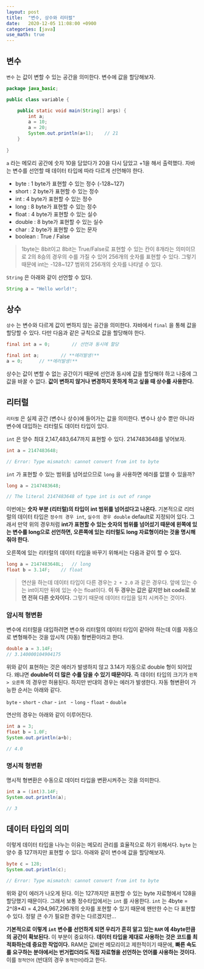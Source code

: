 ```yaml
---
layout: post
title:  "변수, 상수와 리터럴"
date:   2020-12-05 11:08:00 +0900
categories: [java]
use_math: true
---
```


## 변수

`변수` 는 값이 변할 수 있는 공간을 의미한다. 변수에 값을 할당해보자.

```java
package java_basic;

public class variable {

	public static void main(String[] args) {
		int a;
		a = 10;
		a = 20;
		System.out.println(a+1);	// 21
	}
  
}
```

`a` 라는 메모리 공간에 숫자 10을 담았다가 20을 다시 담았고 +1을 해서 출력했다. 자바는 변수를 선언할 때 데이터 타입에 따라 다르게 선언해야 한다.

* byte : 1 byte가 표현할 수 있는 정수 (-128~127)
* short : 2 byte가 표현할 수 있는 정수
* int : 4 byte가 표현할 수 있는 정수
* long : 8 byte가 표현할 수 있는 정수
* float : 4 byte가 표현할 수 있는 실수
* double : 8 byte가 표현할 수 있는 실수
* char : 2 byte가 표현할 수 있는 문자
* boolean : True / False



> 1byte는 8bit이고 8bit는 True/False로 표현할 수 있는 칸이 8개라는 의미이므로 2의 8승의 경우의 수를 가질 수 있어 256개의 숫자를 표현할 수 있다. 그렇기 때문에 int는 -128~127 범위의 256개의 숫자를 나타낼 수 있다.



`String` 은 아래와 같이 선언할 수 있다.

```java
String a = "Hello world!";
```



## 상수

`상수` 는 변수와 다르게 값이 변하지 않는 공간을 의미한다. 자바에서 `final` 을 통해 값을 할당할 수 있다. 다만 다음과 같은 규칙으로 값을 할당해야 한다.

```java
final int a = 0;		// 선언과 동시에 할당

final int a;		// **에러발생!**
a = 0;		// **에러발생!**
```

상수는 값이 변할 수 없는 공간이기 때문에 선언과 동시에 값을 할당해야 하고 나중에 그 값을 바꿀 수 없다. **값이 변하지 않거나 변경하지 못하게 하고 싶을 때 상수를 사용한다.**



## 리터럴

`리터럴` 은 실제 공간 (변수나 상수)에 들어가는 값을 의미한다. 변수나 상수 뿐만 아니라 변수에 대입하는 리터럴도 데이터 타입이 있다. 

`int` 은 양수 최대 2,147,483,647까지 표현할 수 있다. 2147483648를 넣어보자.

```java
int a = 2147483648;

// Error: Type mismatch: cannot convert from int to byte
```

`int` 가 표현할 수 있는 범위를 넘어섰으므로 `long` 을 사용하면 에러를 없앨 수 있을까?

```java
long a = 2147483648;

// The literal 2147483648 of type int is out of range
```

이번에는 **숫자 부분 (리터럴)의 타입이 int 범위를 넘어섰다고 나온다.** 기본적으로 리터럴의 데이터 타입은 `정수의 경우 int`, `실수의 경우 double` default로 지정되어 있다. 그래서 만약 위의 경우처럼 **int가 표현할 수 있는 숫자의 범위를 넘어섰기 때문에 왼쪽에 있는 변수를 long으로 선언하면, 오른쪽에 있는 리터럴도 long 자료형이라는 것을 명시해줘야 한다.**

오른쪽에 있는 리터럴의 데이터 타입을 바꾸기 위해서는 다음과 같이 할 수 있다.

```java
long a = 2147483648L;	// long
float b = 3.14F;	// float
```

> 연산을 하는데 데이터 타입이 다른 경우는 `2 + 2.0` 과 같은 경우다. 앞에 있는 수는 int이지만 뒤에 있는 수는 float이다. **이 두 경우는 값은 같지만 bit code로 보면 전혀 다른 숫자이다.** 그렇기 때문에 데이터 타입을 일치 시켜주는 것이다. 

### 암시적 형변환

변수에 리터럴을 대입하려면 변수와 리터럴의 데이터 타입이 같아야 하는데 이를 자동으로 변형해주는 것을 암시적 (자동) 형변환이라고 한다.

```java
double a = 3.14F;
// 3.140000104904175
```

위와 같이 표현하는 것은 에러가 발생하지 않고 3.14가 자동으로 double 형이 되어있다. 왜냐면 **double이 더 많은 수를 담을 수 있기 때문이다.** 즉 데이터 타입의 크기가 `왼쪽 > 오른쪽` 의 경우만 허용된다. 하지만 반대의 경우는 에러가 발생한다. 자동 형변환이 가능한 순서는 아래와 같다.

`byte` - `short` -  `char` -  `int ` - `long` -  `float` -  `double`

연산의 경우는 아래와 같이 이루어진다.

```java
int a = 3;
float b = 1.0F;
System.out.println(a+b);

// 4.0
```

### 명시적 형변환

명시적 형변환은 수동으로 데이터 타입을 변환시켜주는 것을 의미한다.

```java
int a = (int)3.14F;
System.out.println(a);

// 3
```



## 데이터 타입의 의미

이렇게 데이터 타입을 나누는 이유는 메모리 관리를 효율적으로 하기 위해서다. `byte` 는 양수 중 127까지만 표현할 수 있다. 아래와 같이 변수에 값을 할당해보자.

```java
byte c = 128;
System.out.println(c);

// Error: Type mismatch: cannot convert from int to byte
```

위와 같이 에러가 나오게 된다. 이는 127까지만 표현할 수 있는 byte 자료형에서 128을 할당했기 때문이다. 그래서 보통 정수타입에서는 `int` 를 사용한다. `int` 는 4byte = 2^(8*4) = 4,294,967,296개의 숫자를 포현할 수 있기 때문에 왠만한 수는 다 표현할 수 있다. 정말 큰 수가 필요한 경우는 다르겠지만... 

**기본적으로 이렇게 `int` 변수를 선언하게 되면 우리가 흔히 알고 있는 `RAM` 에 4byte만큼의 공간이 확보된다.** 이 부분이 중요하다. **데이터 타입을 제대로 사용하는 것은 코드를 최적화하는데 중요한 작업이다.** RAM은 값비싼 메모리이고 제한적이기 때문에, **빠른 속도를 요구하는 분야에서는 번거럽더라도 직접 자료형을 선언하는 언어를 사용하는 것이다.** 이를 `정적언어` (반대의 경우 `동적언어`)라고 한다.



